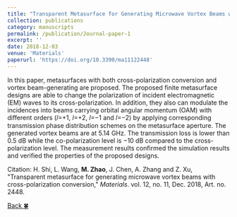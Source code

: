 ```yaml
---
title: "Transparent Metasurface for Generating Microwave Vortex Beams with Cross-Polarization Conversion"
collection: publications
category: manuscripts
permalink: /publication/Journal-paper-1
excerpt: ''
date: 2018-12-03
venue: 'Materials'
paperurl: 'https://doi.org/10.3390/ma11122448'
---
```


In this paper, metasurfaces with both cross-polarization conversion and vortex beam-generating are proposed. The proposed finite metasurface designs are able to change the polarization of incident electromagnetic (EM) waves to its cross-polarization. In addition, they also can modulate the incidences into beams carrying orbital angular momentum (OAM) with different orders (𝑙=+1, 𝑙=+2, 𝑙=−1 and 𝑙=−2) by applying corresponding transmission phase distribution schemes on the metasurface aperture. The generated vortex beams are at 5.14 GHz. The transmission loss is lower than 0.5 dB while the co-polarization level is −10 dB compared to the cross-polarization level. The measurement results confirmed the simulation results and verified the properties of the proposed designs.

Citation: H. Shi, L. Wang, **M. Zhao**, J. Chen, A. Zhang and Z. Xu, &quot;Transparent metasurface for generating microwave vortex beams with cross-polarization conversion,&quot; <i>Materials</i>. vol. 12, no. 11, Dec. 2018, Art. no. 2448.

[Back :four_leaf_clover:](../publications/)
